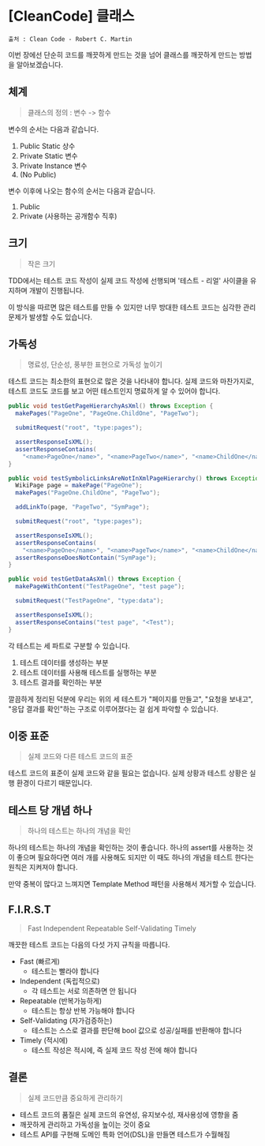 # [CleanCode] 클래스

```
출처 : Clean Code - Robert C. Martin
```

이번 장에선 단순히 코드를 깨끗하게 만드는 것을 넘어 클래스를 깨끗하게 만드는 방법을 알아보겠습니다.



## 체계

> 클래스의 정의 : 변수 -> 함수

변수의 순서는 다음과 같습니다.

1. Public Static 상수
2. Private Static 변수
3. Private Instance 변수
4. (No Public)



변수 이후에 나오는 함수의 순서는 다음과 같습니다.

1. Public
2. Private (사용하는 공개함수 직후)



## 크기

> 작은 크기

TDD에서는 테스트 코드 작성이 실제 코드 작성에 선행되며 '테스트 - 리얼' 사이클을 유지하며 개발이 진행됩니다.

이 방식을 따르면 많은 테스트를 만들 수 있지만 너무 방대한 테스트 코드는 심각한 관리 문제가 발생할 수도 있습니다.



## 가독성

> 명료성, 단순성, 풍부한 표현으로 가독성 높이기

테스트 코드는 최소한의 표현으로 많은 것을 나타내야 합니다. 실제 코드와 마찬가지로, 테스트 코드도 코드를 보고 어떤 테스트인지 명료하게 알 수 있어야 합니다.

```java
public void testGetPageHierarchyAsXml() throws Exception {
  makePages("PageOne", "PageOne.ChildOne", "PageTwo");

  submitRequest("root", "type:pages");

  assertResponseIsXML();
  assertResponseContains(
    "<name>PageOne</name>", "<name>PageTwo</name>", "<name>ChildOne</name>");
}

public void testSymbolicLinksAreNotInXmlPageHierarchy() throws Exception {
  WikiPage page = makePage("PageOne");
  makePages("PageOne.ChildOne", "PageTwo");

  addLinkTo(page, "PageTwo", "SymPage");

  submitRequest("root", "type:pages");

  assertResponseIsXML();
  assertResponseContains(
    "<name>PageOne</name>", "<name>PageTwo</name>", "<name>ChildOne</name>");
  assertResponseDoesNotContain("SymPage");
}

public void testGetDataAsXml() throws Exception {
  makePageWithContent("TestPageOne", "test page");

  submitRequest("TestPageOne", "type:data");

  assertResponseIsXML();
  assertResponseContains("test page", "<Test");
}
```

각 테스트는 세 파트로 구분할 수 있습니다.

1. 테스트 데이터를 생성하는 부분
2. 테스트 데이터를 사용해 테스트를 실행하는 부분
3. 테스트 결과를 확인하는 부분

깔끔하게 정리된 덕분에 우리는 위의 세 테스트가 "페이지를 만들고", "요청을 보내고", "응답 결과를 확인"하는 구조로 이루어졌다는 걸 쉽게 파악할 수 있습니다.



## 이중 표준

> 실제 코드와 다른 테스트 코드의 표준

테스트 코드의 표준이 실제 코드와 같을 필요는 없습니다. 실제 상황과 테스트 상황은 실행 환경이 다르기 때문입니다.



## 테스트 당 개념 하나

> 하나의 테스트는 하나의 개념을 확인

하나의 테스트는 하나의 개념을 확인하는 것이 좋습니다. 하나의 assert를 사용하는 것이 좋으며 필요하다면 여러 개를 사용해도 되지만 이 때도 하나의 개념을 테스트 한다는 원칙은 지켜져야 합니다.

만약 중복이 많다고 느껴지면 Template Method 패턴을 사용해서 제거할 수 있습니다.



## F.I.R.S.T

> Fast Independent Repeatable Self-Validating Timely

깨끗한 테스트 코드는 다음의 다섯 가지 규칙을 따릅니다.

- Fast (빠르게)
  - 테스트는 빨라야 합니다
- Independent (독립적으로)
  - 각 테스트는 서로 의존하면 안 됩니다
- Repeatable (반복가능하게)
  - 테스트는 항상 반복 가능해야 합니다
- Self-Validating (자가검증하는)
  - 테스트는 스스로 결과를 판단해 bool 값으로 성공/실패를 반환해야 합니다
- Timely (적시에)
  - 테스트 작성은 적시에, 즉 실제 코드 작성 전에 해야 합니다



## 결론

> 실제 코드만큼 중요하게 관리하기

- 테스트 코드의 품질은 실제 코드의 유연성, 유지보수성, 재사용성에 영향을 줌
- 깨끗하게 관리하고 가독성을 높이는 것이 중요
- 테스트 API를 구현해 도메인 특화 언어(DSL)을 만들면 테스트가 수월해짐